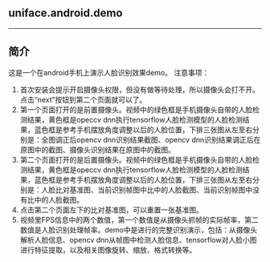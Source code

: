 ## uniface.android.demo
---
## 简介
这是一个在android手机上演示人脸识别效果demo。
注意事项：
1. 首次安装会提示开启摄像头权限，但没有做等待处理，所以摄像头会打不开。点击“next”按钮到第二个页面就可以了。
2. 第一个页面打开的是前置摄像头。视频中的绿色框是手机摄像头自带的人脸检测结果，黄色框是opeccv dnn执行tensorflow人脸检测模型的人脸检测结果，蓝色框是参考手机摆放角度调整以后的人脸位置，下排三张图从左至右分别是：全图调正后opencv dnn识别结果截图、opencv dnn识别结果调正后在原图中的截图、摄像头识别结果在原图中的截图。
3. 第二个页面打开的是后置摄像头。视频中的绿色框是手机摄像头自带的人脸检测结果，黄色框是opeccv dnn执行tensorflow人脸检测模型的人脸检测结果，蓝色框是参考手机摆放角度调整以后的人脸位置，下排三张图从左至右分别是：人脸比对基准图、当前识别帧图中比中的人脸截图、当前识别帧图中没有比中的人脸截图。
4. 点击第二个页面左下的比对基准图，可以重置一张基准图。
5. 视频里FPS信息中的两个数值，第一个数值是从摄像头抓帧的实际帧率，第二数值是人脸识别处理帧率。demo中是进行的完整识别演示，包括：从摄像头解析人脸信息、opencv dnn从帧图中检测人脸信息、tensorflow对人脸小图进行特征提取，以及相关图像旋转、缩放、格式转换等。
